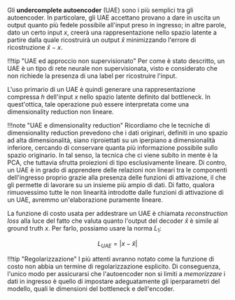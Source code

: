 Gli **undercomplete autoencoder** (UAE) sono i più semplici tra gli autoencoder. In particolare, gli UAE accettano provano a dare in uscita un output quanto più fedele possibile all'input preso in ingresso; in altre parole, dato un certo input $x$, creerà una rappresentazione nello spazio latente a partire dalla quale ricostruirà un output $\hat{x}$ minimizzando l'errore di ricostruzione $\hat{x}-x$.

!!!tip "UAE ed approccio non supervisionato"
    Per come è stato descritto, un UAE è un tipo di rete neurale non supervisionata, visto e considerato che non richiede la presenza di una label per ricostruire l'input.

L'uso primario di un UAE è quindi generare una rappresentazione compressa $h$ dell'input $x$ nello spazio latente definito dal bottleneck. In quest'ottica, tale operazione può essere interpretata come una dimensionality reduction non lineare.

!!!note "UAE e dimensionality reduction"
    Ricordiamo che le tecniche di dimensionality reduction prevedono che i dati originari, definiti in uno spazio ad alta dimensionalità, siano riproiettati su un iperpiano a dimensionalità inferiore, cercando di conservare quanta più informazione possibile sullo spazio originario. In tal senso, la tecnica che ci viene subito in mente è la PCA, che tuttavia sfrutta proiezioni di tipo esclusivamente lineare. Di contro, un UAE è in grado di apprendere delle relazioni non lineari tra le componenti dell'ingresso proprio grazie alla presenza delle funzioni di attivazione, il che gli permette di lavorare su un insieme più ampio di dati. Di fatto, qualora rimuovessimo tutte le non linearità introdotte dalle funzioni di attivazione di un UAE, avremmo un'elaborazione puramente lineare.

La funzione di costo usata per addestrare un UAE è chiamata *reconstruction loss* alla luce del fatto che valuta quanto l'output del decoder $\hat{x}$ è simile al ground truth $x$. Per farlo, possiamo usare la norma $L_1$:

$$
L_{UAE} = |x-\hat{x}|
$$

!!!tip "Regolarizzazione"
    I più attenti avranno notato come la funzione di costo non abbia un termine di regolarizzazione esplicito. Di conseguenza, l'unico modo per assicurarsi che l'autoencoder non si limiti a *memorizzare* i dati in ingresso è quello di impostare adeguatamente gli iperparametri del modello, quali le dimensioni del bottleneck e dell'encoder.
